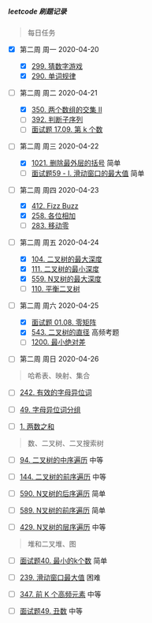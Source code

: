##### leetcode 刷题记录

> 每日任务

- [x] 第二周 周一 2020-04-20
  - [x] [299. 猜数字游戏](https://leetcode-cn.com/problems/bulls-and-cows/)
  - [x] [290. 单词规律](https://leetcode-cn.com/problems/word-pattern/)
- [ ] 第二周 周二 2020-04-21
  - [x] [350. 两个数组的交集 II](https://leetcode-cn.com/problems/intersection-of-two-arrays-ii/)
  - [ ] [392. 判断子序列](https://leetcode-cn.com/problems/is-subsequence/)
  - [ ] [面试题 17.09. 第 k 个数](https://leetcode-cn.com/problems/get-kth-magic-number-lcci/)
- [ ] 第二周 周三 2020-04-22
  - [x] [1021. 删除最外层的括号](https://leetcode-cn.com/problems/remove-outermost-parentheses/) 简单
  - [ ] [面试题59 - I. 滑动窗口的最大值](https://leetcode-cn.com/problems/hua-dong-chuang-kou-de-zui-da-zhi-lcof/) 简单
- [ ] 第二周 周四 2020-04-23
  - [x] [412. Fizz Buzz](https://leetcode-cn.com/problems/fizz-buzz/)
  - [x] [258. 各位相加](https://leetcode-cn.com/problems/add-digits/)
  - [ ] [283. 移动零](https://leetcode-cn.com/problems/move-zeroes/)
- [ ] 第二周 周五 2020-04-24
  - [x] [104. 二叉树的最大深度](https://leetcode-cn.com/problems/maximum-depth-of-binary-tree/)
  - [x] [111. 二叉树的最小深度](https://leetcode-cn.com/problems/minimum-depth-of-binary-tree/)
  - [x] [559. N叉树的最大深度](https://leetcode-cn.com/problems/maximum-depth-of-n-ary-tree/)
  - [ ] [110. 平衡二叉树](https://leetcode-cn.com/problems/balanced-binary-tree/)
- [ ] 第二周 周六 2020-04-25
  - [x] [面试题 01.08. 零矩阵](https://leetcode-cn.com/problems/zero-matrix-lcci/)
  - [x] [543. 二叉树的直径](https://leetcode-cn.com/problems/diameter-of-binary-tree/) 高频考题
  - [ ] [1200. 最小绝对差](https://leetcode-cn.com/problems/minimum-absolute-difference/)
- [ ] 第二周 周日 2020-04-26









> 哈希表、映射、集合

- [ ] [242. 有效的字母异位词](https://leetcode-cn.com/problems/valid-anagram/)
- [ ] [49. 字母异位词分组](https://leetcode-cn.com/problems/group-anagrams/)
- [ ] [1. 两数之和](https://leetcode-cn.com/problems/two-sum/)



> 数、二叉树、二叉搜索树

- [ ] [94. 二叉树的中序遍历](https://leetcode-cn.com/problems/binary-tree-inorder-traversal/) 中等
- [ ] [144. 二叉树的前序遍历](https://leetcode-cn.com/problems/binary-tree-preorder-traversal/) 中等
- [ ] [590. N叉树的后序遍历](https://leetcode-cn.com/problems/n-ary-tree-postorder-traversal/) 简单
- [ ] [589. N叉树的前序遍历](https://leetcode-cn.com/problems/n-ary-tree-preorder-traversal/) 简单
- [ ] [429. N叉树的层序遍历](https://leetcode-cn.com/problems/n-ary-tree-level-order-traversal/) 中等





> 堆和二叉堆、图

- [ ] [面试题40. 最小的k个数](https://leetcode-cn.com/problems/zui-xiao-de-kge-shu-lcof/) 简单
- [ ] [239. 滑动窗口最大值](https://leetcode-cn.com/problems/sliding-window-maximum/) 困难
- [ ] [347. 前 K 个高频元素](https://leetcode-cn.com/problems/top-k-frequent-elements/) 中等
- [ ] [面试题49. 丑数](https://leetcode-cn.com/problems/chou-shu-lcof/) 中等

